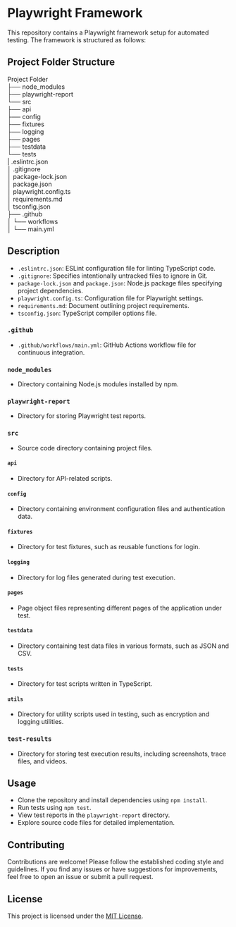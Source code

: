 # Playwright Framework

This repository contains a Playwright framework setup for automated testing. The framework is structured as follows:

## Project Folder Structure

Project Folder<br>
├── node_modules <br>
├── playwright-report<br>
└── src<br>
    ├── api<br>
    ├── config<br>
    ├── fixtures<br>
    ├── logging<br>
    ├── pages<br>
    ├── testdata<br>
    └── tests<br>
|  .eslintrc.json<br>
│   .gitignore<br>
│   package-lock.json<br>
│   package.json<br>
│   playwright.config.ts<br>
│   requirements.md<br>
│   tsconfig.json<br>
├── .github<br>
│   └── workflows<br>
│       └── main.yml<br>



## Description

- `.eslintrc.json`: ESLint configuration file for linting TypeScript code.
- `.gitignore`: Specifies intentionally untracked files to ignore in Git.
- `package-lock.json` and `package.json`: Node.js package files specifying project dependencies.
- `playwright.config.ts`: Configuration file for Playwright settings.
- `requirements.md`: Document outlining project requirements.
- `tsconfig.json`: TypeScript compiler options file.

### `.github`

- `.github/workflows/main.yml`: GitHub Actions workflow file for continuous integration.

### `node_modules`

- Directory containing Node.js modules installed by npm.

### `playwright-report`

- Directory for storing Playwright test reports.

### `src`

- Source code directory containing project files.

#### `api`

- Directory for API-related scripts.

#### `config`

- Directory containing environment configuration files and authentication data.

#### `fixtures`

- Directory for test fixtures, such as reusable functions for login.

#### `logging`

- Directory for log files generated during test execution.

#### `pages`

- Page object files representing different pages of the application under test.

#### `testdata`

- Directory containing test data files in various formats, such as JSON and CSV.

#### `tests`

- Directory for test scripts written in TypeScript.

#### `utils`

- Directory for utility scripts used in testing, such as encryption and logging utilities.

### `test-results`

- Directory for storing test execution results, including screenshots, trace files, and videos.

## Usage

- Clone the repository and install dependencies using `npm install`.
- Run tests using `npm test`.
- View test reports in the `playwright-report` directory.
- Explore source code files for detailed implementation.

## Contributing

Contributions are welcome! Please follow the established coding style and guidelines. If you find any issues or have suggestions for improvements, feel free to open an issue or submit a pull request.

## License

This project is licensed under the [MIT License](LICENSE).